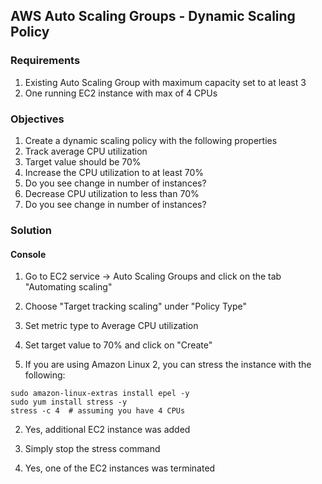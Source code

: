 ## AWS Auto Scaling Groups - Dynamic Scaling Policy

### Requirements

1. Existing Auto Scaling Group with maximum capacity set to at least 3
2. One running EC2 instance with max of 4 CPUs

### Objectives

1. Create a dynamic scaling policy with the following properties
  1. Track average CPU utilization
  2. Target value should be 70%
2. Increase the CPU utilization to at least 70%
  1. Do you see change in number of instances?
1. Decrease CPU utilization to less than 70%
  1. Do you see change in number of instances?

### Solution

#### Console

1. Go to EC2 service -> Auto Scaling Groups and click on the tab "Automating scaling"
2. Choose "Target tracking scaling" under "Policy Type"
3. Set metric type to Average CPU utilization
4. Set target value to 70% and click on "Create"

1. If you are using Amazon Linux 2, you can stress the instance with the following:

```
sudo amazon-linux-extras install epel -y
sudo yum install stress -y
stress -c 4  # assuming you have 4 CPUs
```
2. Yes, additional EC2 instance was added

1. Simply stop the stress command
2. Yes, one of the EC2 instances was terminated

